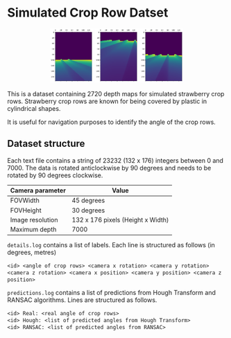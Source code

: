 # Simulated Crop Row Datset
<div style="text-align:center">
<img width="100px" src="img/dataset_e1.png">
<img width="100px" src="img/dataset_e2.png">
<img width="100px" src="img/dataset_e3.png">
</div>

This is a dataset containing 2720 depth maps for simulated strawberry crop rows. Strawberry crop rows are known for being covered by plastic in cylindrical shapes.

It is useful for navigation purposes to identify the angle of the crop rows.

## Dataset structure
Each text file contains a string of 23232 (132 x 176) integers between 0 and 7000. The data is rotated anticlockwise by 90 degrees and needs to be rotated by 90 degrees clockwise.

| Camera parameter | Value                             |
|------------------|-----------------------------------|
| FOVWidth         | 45 degrees                        |
| FOVHeight        | 30 degrees                        |
| Image resolution | 132 x 176 pixels (Height x Width) |
| Maximum depth    | 7000                              |

`details.log` contains a list of labels. Each line is structured as follows (in degrees, metres)
```
<id> <angle of crop rows> <camera x rotation> <camera y rotation> <camera z rotation> <camera x position> <camera y position> <camera z position>
````

`predictions.log` contains a list of predictions from Hough Transform and RANSAC algorithms. Lines are structured as follows.
```
<id> Real: <real angle of crop rows>
<id> Hough: <list of predicted angles from Hough Transform>
<id> RANSAC: <list of predicted angles from RANSAC>
```
